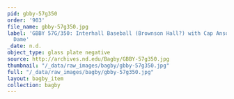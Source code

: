 ```yaml
---
pid: gbby-57g350
order: '903'
file_name: gbby-57g350.jpg
label: 'GBBY 57G/350: Interhall Baseball (Brownson Hall?) with Cap Anson (?) - Notre
  Dame'
_date: n.d.
object_type: glass plate negative
source: http://archives.nd.edu/Bagby/GBBY-57g350.jpg
thumbnail: "/_data/raw_images/bagby/gbby-57g350.jpg"
full: "/_data/raw_images/bagby/gbby-57g350.jpg"
layout: bagby_item
collection: bagby
---
```

